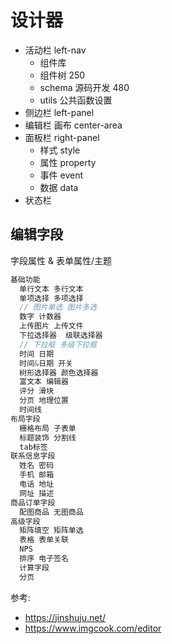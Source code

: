 # 设计器

- 活动栏 left-nav
  - 组件库
  - 组件树 250
  - schema 源码开发 480
  - utils 公共函数设置
- 侧边栏 left-panel
- 编辑栏 画布 center-area
- 面板栏 right-panel
  - 样式 style
  - 属性 property
  - 事件 event
  - 数据 data
- 状态栏

## 编辑字段

字段属性 & 表单属性/主题

```js
基础功能
  单行文本 多行文本
  单项选择 多项选择
  // 图片单选 图片多选
  数字 计数器
  上传图片 上传文件
  下拉选择器  级联选择器
  // 下拉框 多级下拉框
  时间 日期
  时间&日期 开关
  树形选择器 颜色选择器
  富文本 编辑器
  评分 滑块
  分页 地理位置
  时间线
布局字段
  栅格布局 子表单
  标题装饰 分割线
  tab标签
联系信息字段
  姓名 密码
  手机 邮箱
  电话 地址
  网址 描述
商品订单字段
  配图商品 无图商品
高级字段
  矩阵填空 矩阵单选
  表格 表单关联
  NPS
  排序 电子签名
  计算字段
  分页
```

参考:

- https://jinshuju.net/
- https://www.imgcook.com/editor

